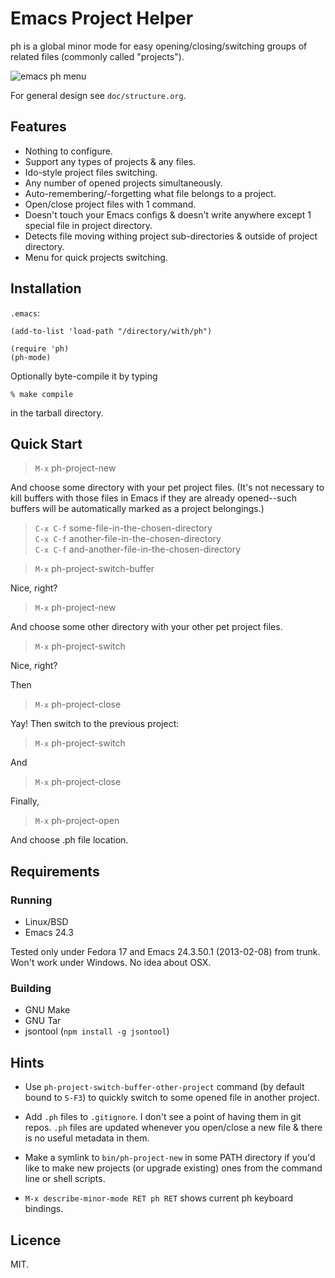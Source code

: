 # Emacs Project Helper

ph is a global minor mode for easy opening/closing/switching groups of
related files (commonly called "projects").

![emacs ph menu](https://raw.github.com/gromnitsky/ph/master/doc/ss-menu.png)

For general design see `doc/structure.org`.

## Features

* Nothing to configure.
* Support any types of projects & any files.
* Ido-style project files switching.
* Any number of opened projects simultaneously.
* Auto-remembering/-forgetting what file belongs to a project.
* Open/close project files with 1 command.
* Doesn't touch your Emacs configs & doesn't write anywhere except 1
  special file in project directory.
* Detects file moving withing project sub-directories & outside of
  project directory.
* Menu for quick projects switching.

## Installation

`.emacs`:

    (add-to-list 'load-path "/directory/with/ph")

	(require 'ph)
    (ph-mode)

Optionally byte-compile it by typing

    % make compile

in the tarball directory.

## Quick Start

> `M-x` ph-project-new

And choose some directory with your pet project files. (It's not
necessary to kill buffers with those files in Emacs if they are already
opened--such buffers will be automatically marked as a project
belongings.)

> `C-x C-f` some-file-in-the-chosen-directory<br>
> `C-x C-f` another-file-in-the-chosen-directory<br>
> `C-x C-f` and-another-file-in-the-chosen-directory<br>

> `M-x` ph-project-switch-buffer

Nice, right?

> `M-x` ph-project-new

And choose some other directory with your other pet project files.

> `M-x` ph-project-switch

Nice, right?

Then

> `M-x` ph-project-close

Yay! Then switch to the previous project:

> `M-x` ph-project-switch

And

> `M-x` ph-project-close

Finally,

> `M-x` ph-project-open

And choose .ph file location.

## Requirements

### Running

* Linux/BSD
* Emacs 24.3

Tested only under Fedora 17 and Emacs 24.3.50.1 (2013-02-08) from trunk.
Won't work under Windows. No idea about OSX.

### Building

* GNU Make
* GNU Tar
* jsontool (`npm install -g jsontool`)

## Hints

* Use `ph-project-switch-buffer-other-project` command (by default bound
  to `S-F3`) to quickly switch to some opened file in another project.

* Add `.ph` files to `.gitignore`. I don't see a point of having them in
  git repos. `.ph` files are updated whenever you open/close a new file
  & there is no useful metadata in them.

* Make a symlink to `bin/ph-project-new` in some PATH directory if you'd
  like to make new projects (or upgrade existing) ones from the command
  line or shell scripts.

* `M-x describe-minor-mode RET ph RET` shows current ph keyboard
  bindings.

## Licence

MIT.
